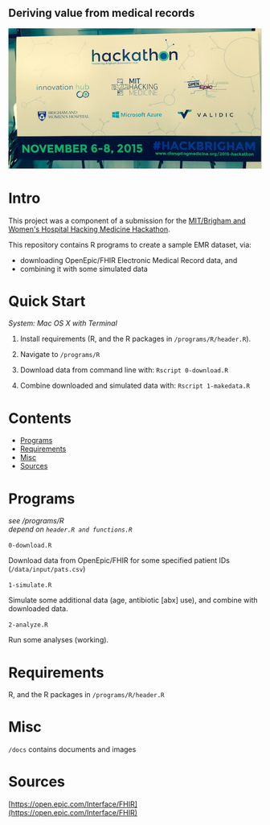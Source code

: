 ## Deriving value from medical records

![one](https://raw.githubusercontent.com/pavopax/mit-brigham-hackathon/master/docs/poster.jpg)


Intro
===============================================================================
This project was a component of a submission for the
[MIT/Brigham and Women's Hospital Hacking Medicine Hackathon](http://disruptingmedicine.org/collaboration-series-events/2015-hackathon/).


This repository contains R programs to create a sample EMR dataset, via:

  * downloading OpenEpic/FHIR Electronic Medical Record data, and
  * combining it with some simulated data



Quick Start
===============================================================================

*System: Mac OS X with Terminal*

1. Install requirements (R, and the R packages in
   `/programs/R/header.R`).

2. Navigate to `/programs/R`

3. Download data from command line with: `Rscript 0-download.R`

4. Combine downloaded and simulated data with: `Rscript 1-makedata.R`

Contents
===============================================================================
* [Programs](#programs)
* [Requirements](#requirements)
* [Misc](#misc)
* [Sources](#sources)


Programs
===============================================================================
*see /programs/R*  
*depend on `header.R and functions.R`*  

`0-download.R`

Download data from OpenEpic/FHIR for some specified patient IDs
(`/data/input/pats.csv`)

`1-simulate.R`

Simulate some additional data (age, antibiotic [abx] use), and combine
with downloaded data.


`2-analyze.R`

Run some analyses (working).



Requirements
===============================================================================
R, and the R packages in `/programs/R/header.R`



Misc
===============================================================================
`/docs` contains documents and images


Sources 
===============================================================================

[https://open.epic.com/Interface/FHIR](https://open.epic.com/Interface/FHIR)
